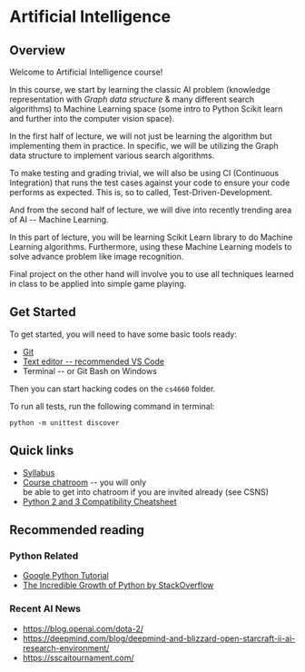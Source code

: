 # Artificial Intelligence

## Overview

Welcome to Artificial Intelligence course!

In this course, we start by learning the classic AI problem (knowledge
representation with *Graph data structure* & many different search algorithms) to
Machine Learning space (some intro to Python Scikit learn and further into the 
computer vision space).

In the first half of lecture, we will not just be learning the algorithm but
implementing them in practice. In specific, we will be utilizing the Graph data
structure to implement various search algorithms.

To make testing and grading trivial, we will also be using CI (Continuous
Integration) that runs the test cases against your code to ensure your code performs
as expected. This is, so to called, Test-Driven-Development.

And from the second half of lecture, we will dive into recently trending area of
AI -- Machine Learning.

In this part of lecture, you will be learning Scikit Learn library to do Machine
Learning algorithms. Furthermore, using these Machine Learning models to solve
advance problem like image recognition.

Final project on the other hand will involve you to use all techniques learned in
class to be applied into simple game playing.

## Get Started

To get started, you will need to have some basic tools ready:

* [Git](https://git-scm.com/)
* [Text editor -- recommended VS Code](https://code.visualstudio.com/)
* Terminal -- or Git Bash on Windows

Then you can start hacking codes on the `cs4660` folder.

To run all tests, run the following command in terminal:

```
python -m unittest discover
```

## Quick links

* [Syllabus](SYLLABUS.md)
* [Course chatroom](https://csula-cs4660-fall2017.slack.com) -- you will only  
be able to get into chatroom if you are invited already (see CSNS)
* [Python 2 and 3 Compatibility Cheatsheet](http://python-future.org/compatible_idioms.html)

## Recommended reading

### Python Related

* [Google Python Tutorial](https://developers.google.com/edu/python/)
* [The Incredible Growth of Python by StackOverflow](https://stackoverflow.blog/2017/09/06/incredible-growth-python/)

### Recent AI News

* https://blog.openai.com/dota-2/
* https://deepmind.com/blog/deepmind-and-blizzard-open-starcraft-ii-ai-research-environment/
* https://sscaitournament.com/

